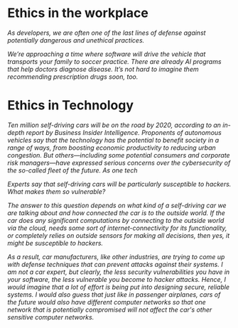 # Ethics in the workplace

_As developers, we are often one of the last lines of defense against potentially dangerous and unethical practices._

_We’re approaching a time where software will drive the vehicle that transports your family to soccer practice. There are already AI programs that help doctors diagnose disease. It’s not hard to imagine them recommending prescription drugs soon, too._

# Ethics in Technology

_Ten million self-driving cars will be on the road by 2020, according to an in-depth report by Business Insider Intelligence. Proponents of autonomous vehicles say that the technology has the potential to benefit society in a range of ways, from boosting economic productivity to reducing urban congestion. But others—including some potential consumers and corporate risk managers—have expressed serious concerns over the cybersecurity of the so-called fleet of the future. As one tech_

_Experts say that self-driving cars will be particularly susceptible to hackers. What makes them so vulnerable?_

_The answer to this question depends on what kind of a self-driving car we are talking about and how connected the car is to the outside world. If the car does any significant computations by connecting to the outside world via the cloud, needs some sort of internet-connectivity for its functionality, or completely relies on outside sensors for making all decisions, then yes, it might be susceptible to hackers._

_As a result, car manufacturers, like other industries, are trying to come up with defense techniques that can prevent attacks against their systems. I am not a car expert, but clearly, the less security vulnerabilities you have in your software, the less vulnerable you become to hacker attacks. Hence, I would imagine that a lot of effort is being put into designing secure, reliable systems. I would also guess that just like in passenger airplanes, cars of the future would also have different computer networks so that one network that is potentially compromised will not affect the car's other sensitive computer networks._

